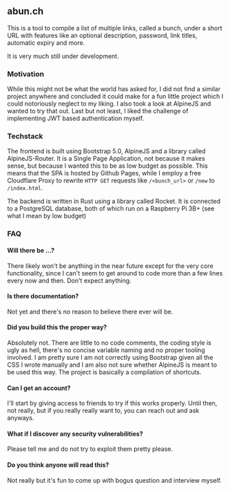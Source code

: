 ## abun.ch

This is a tool to compile a list of multiple links, called a bunch, under a short URL with features like an optional description, password, link titles, automatic expiry and more.

It is very much still under development.

### Motivation
While this might not be what the world has asked for, I did not find a similar project anywhere and concluded it could make for a fun little project which I could notoriously neglect to my liking. I also took a look at AlpineJS and wanted to try that out. Last but not least, I liked the challenge of implementing JWT based authentication myself.


### Techstack
The frontend is built using Bootstrap 5.0, AlpineJS and a library called AlpineJS-Router. It is a Single Page Application, not because it makes sense, but because I wanted this to be as low budget as possible. This means that the SPA is hosted by Github Pages, while I employ a free Cloudflare Proxy to rewrite `HTTP GET` requests like `/<bunch_url>` or `/new` to `/index.html`. 

The backend is written in Rust using a library called Rocket. It is connected to a PostgreSQL database, both of which run on a Raspberry Pi 3B+ (see what I mean by low budget)

### FAQ

#### Will there be ...?
There likely won't be anything in the near future except for the very core functionality, since I can't seem to get around to code more than a few lines every now and then. Don't expect anything.

#### Is there documentation?
Not yet and there's no reason to believe there ever will be.

#### Did you build this the proper way?
Absolutely not. There are little to no code comments, the coding style is ugly as hell, there's no concise variable naming and no proper tooling involved. I am pretty sure I am not correctly using Bootstrap given all the CSS I wrote manually and I am also not sure whether AlpineJS is meant to be used this way. The project is basically a compilation of shortcuts.

#### Can I get an account?
I'll start by giving access to friends to try if this works properly. Until then, not really, but if you really really want to, you can reach out and ask anyways.

#### What if I discover any security vulnerabilities?
Please tell me and do not try to exploit them pretty please.

#### Do you think anyone will read this?
Not really but it's fun to come up with bogus question and interview myself.


